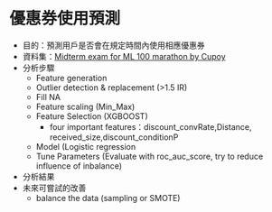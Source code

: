 # 優惠券使用預測
* 目的：預測用戶是否會在規定時間內使用相應優惠券
* 資料集：[Midterm exam for ML 100 marathon by Cupoy](https://www.kaggle.com/c/ml100marathon-02-01/data)
* 分析步驟
  * Feature generation  
  * Outlier detection & replacement (>1.5 IR) 
  * Fill NA  
  * Feature scaling   (Min_Max)
  * Feature Selection (XGBOOST)
    * four important features：discount_convRate,Distance, received_size,discount_conditionP
  * Model (Logistic regression 
   * Tune Parameters (Evaluate with roc_auc_score, try to reduce influence of inbalance)
* 分析結果  
* 未來可嘗試的改善  
  * balance the data  (sampling or SMOTE)
